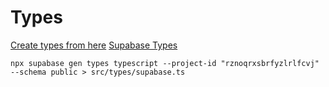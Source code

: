 # Types

[Create types from here](https://app.quicktype.io/?l=ts)
[Supabase Types](https://supabase.com/docs/guides/database/api/generating-types)

```shell
npx supabase gen types typescript --project-id "rznoqrxsbrfyzlrlfcvj" --schema public > src/types/supabase.ts
```
